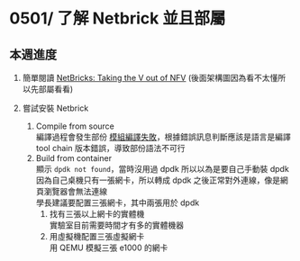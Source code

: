 0501/ 了解 Netbrick 並且部屬
===
## 本週進度
1. 簡單閱讀 [NetBricks: Taking the V out of NFV](https://people.eecs.berkeley.edu/~apanda/assets/papers/osdi16.pdf) (後面架構圖因為看不太懂所以先部屬看看)

2. 嘗試安裝 Netbrick
    1. Compile from source</br>
        編譯過程會發生部份 [模組編譯失敗](https://github.com/NetSys/NetBricks/issues/97)，根據錯誤訊息判斷應該是語言是編譯 tool chain 版本錯誤，導致部份語法不可行
    2. Build from container</br>
        顯示 `dpdk not found`，當時沒用過 dpdk 所以以為是要自己手動裝 dpdk </br>
        因為自己桌機只有一張網卡，所以轉成 dpdk 之後正常對外連線，像是網頁瀏覽器會無法連線</br>
        學長建議要配置三張網卡，其中兩張用於 dpdk
        1. 找有三張以上網卡的實體機</br>
            實驗室目前需要時間才有多的實體機器
        2. 用虛擬機配置三張虛擬網卡</br>
            用 QEMU 模擬三張 e1000 的網卡
                